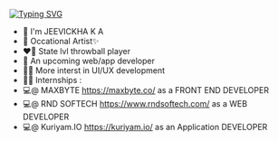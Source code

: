 [![Typing SVG](https://readme-typing-svg.demolab.com?font=Fira+Code&pause=1000&width=435&lines=Hello+%F0%9F%91%8B)](https://git.io/typing-svg)

- 🌱 I'm JEEVICKHA K A
- 🎨 Occational Artist✨
- ❤️‍🔥 State lvl throwball player
- 🌱 An upcoming web/app developer
- 💁‍♀️ More interst in UI/UX development
- 👩‍💻 Internships :
- 💻@ MAXBYTE https://maxbyte.co/ as a FRONT END DEVELOPER
- 💻@ RND SOFTECH https://www.rndsoftech.com/ as a WEB DEVELOPER
- 💻@ Kuriyam.IO https://kuriyam.io/ as an Application DEVELOPER
<!--  <a href=""> <img align="center" src="https://github-readme-stats-sigma-six.vercel.app/api/top-langs/?username=JEEVI0501&theme=react&layout=compact&line_height=40&hide=css"/> </a> -->
<!--
**JEEVI0501/JEEVI0501** is a ✨ _special_ ✨ repository because its `README.md` (this file) appears on your GitHub profile.

Here are some ideas to get you started:

- 🔭 I’m currently working on ...
- 🌱 I’m currently learning ...
- 👯 I’m looking to collaborate on ...
- 🤔 I’m looking for help with ...
- 💬 Ask me about ...
- 📫 How to reach me: ...
- 😄 Pronouns: ...
- ⚡ Fun fact: ...
-->

